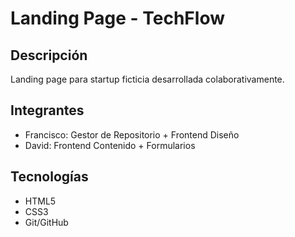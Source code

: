 # Landing Page - TechFlow

## Descripción
Landing page para startup ficticia desarrollada colaborativamente.

## Integrantes
- Francisco: Gestor de Repositorio + Frontend Diseño
- David: Frontend Contenido + Formularios

## Tecnologías
- HTML5
- CSS3
- Git/GitHub

